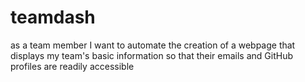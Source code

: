 # teamdash
as a team member I want to automate the creation of a webpage that displays my team's basic information so that their emails and GitHub profiles are readily accessible




